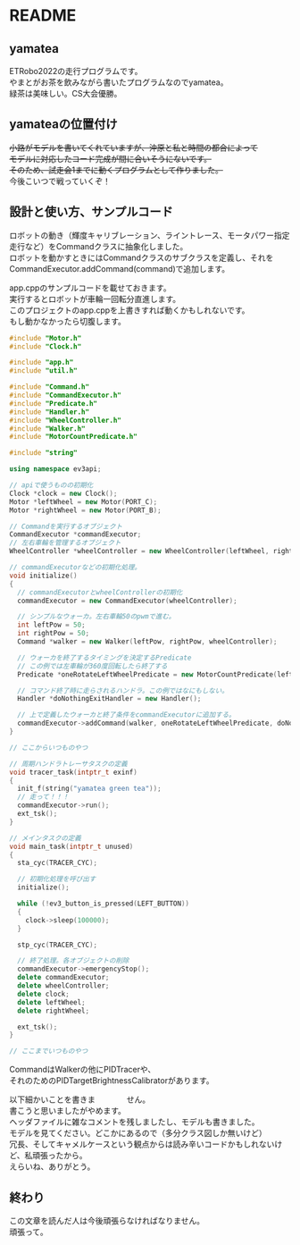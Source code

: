 # README

## yamatea
ETRobo2022の走行プログラムです。  
やまとがお茶を飲みながら書いたプログラムなのでyamatea。  
緑茶は美味しい。CS大会優勝。  

## yamateaの位置付け
~~小路がモデルを書いてくれていますが、沖原と私と時間の都合によって~~  
~~モデルに対応したコード完成が間に合いそうにないです。~~  
~~そのため、試走会1までに動くプログラムとして作りました。~~  
今後こいつで戦っていくぞ！  

## 設計と使い方、サンプルコード
ロボットの動き（輝度キャリブレーション、ライントレース、モータパワー指定走行など）をCommandクラスに抽象化しました。  
ロボットを動かすときにはCommandクラスのサブクラスを定義し、それをCommandExecutor.addCommand(command)で追加します。  

app.cppのサンプルコードを載せておきます。  
実行するとロボットが車輪一回転分直進します。  
このプロジェクトのapp.cppを上書きすれば動くかもしれないです。  
もし動かなかったら切腹します。  

```c++:app.cpp
#include "Motor.h"
#include "Clock.h"

#include "app.h"
#include "util.h"

#include "Command.h"
#include "CommandExecutor.h"
#include "Predicate.h"
#include "Handler.h"
#include "WheelController.h"
#include "Walker.h"
#include "MotorCountPredicate.h"

#include "string"

using namespace ev3api;

// apiで使うものの初期化
Clock *clock = new Clock();
Motor *leftWheel = new Motor(PORT_C);
Motor *rightWheel = new Motor(PORT_B);

// Commandを実行するオブジェクト
CommandExecutor *commandExecutor;
// 左右車輪を管理するオブジェクト
WheelController *wheelController = new WheelController(leftWheel, rightWheel);

// commandExecutorなどの初期化処理。
void initialize()
{
  // commandExecutorとwheelControllerの初期化
  commandExecutor = new CommandExecutor(wheelController);

  // シンプルなウォーカ。左右車輪50のpwmで進む。
  int leftPow = 50;
  int rightPow = 50;
  Command *walker = new Walker(leftPow, rightPow, wheelController);

  // ウォーカを終了するタイミングを決定するPredicate
  // この例では左車輪が360度回転したら終了する
  Predicate *oneRotateLeftWheelPredicate = new MotorCountPredicate(leftWheel, 360);

  // コマンド終了時に走らされるハンドラ。この例ではなにもしない。
  Handler *doNothingExitHandler = new Handler();

  // 上で定義したウォーカと終了条件をcommandExecutorに追加する。
  commandExecutor->addCommand(walker, oneRotateLeftWheelPredicate, doNothingExitHandler);
}

// ここからいつものやつ

// 周期ハンドラトレーサタスクの定義
void tracer_task(intptr_t exinf)
{
  init_f(string("yamatea green tea"));
  // 走って！！！
  commandExecutor->run();
  ext_tsk();
}

// メインタスクの定義
void main_task(intptr_t unused)
{
  sta_cyc(TRACER_CYC);

  // 初期化処理を呼び出す
  initialize();

  while (!ev3_button_is_pressed(LEFT_BUTTON))
  {
    clock->sleep(100000);
  }

  stp_cyc(TRACER_CYC);

  // 終了処理。各オブジェクトの削除
  commandExecutor->emergencyStop();
  delete commandExecutor;
  delete wheelController;
  delete clock;
  delete leftWheel;
  delete rightWheel;

  ext_tsk();
}

// ここまでいつものやつ
```
CommandはWalkerの他にPIDTracerや、  
それのためのPIDTargetBrightnessCalibratorがあります。  

以下細かいことを書きま　　　　せん。  
書こうと思いましたがやめます。  
ヘッダファイルに雑なコメントを残しましたし、モデルも書きました。  
モデルを見てください。どこかにあるので（多分クラス図しか無いけど）  
冗長、そしてキャメルケースという観点からは読み辛いコードかもしれないけど、私頑張ったから。  
えらいね、ありがとう。  

## 終わり
この文章を読んだ人は今後頑張らなければなりません。  
頑張って。  